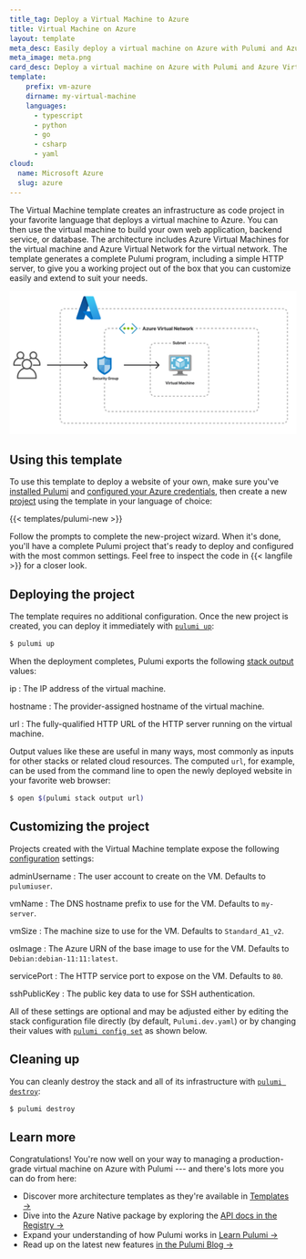 ```yaml
---
title_tag: Deploy a Virtual Machine to Azure
title: Virtual Machine on Azure
layout: template
meta_desc: Easily deploy a virtual machine on Azure with Pulumi and Azure Virtual Machines using this template.
meta_image: meta.png
card_desc: Deploy a virtual machine on Azure with Pulumi and Azure Virtual Machines.
template:
    prefix: vm-azure
    dirname: my-virtual-machine
    languages:
      - typescript
      - python
      - go
      - csharp
      - yaml
cloud:
  name: Microsoft Azure
  slug: azure
---
```


The Virtual Machine template creates an infrastructure as code project in your favorite language that deploys a virtual machine to Azure. You can then use the virtual machine to build your own web application, backend service, or database. The architecture includes Azure Virtual Machines for the virtual machine and Azure Virtual Network for the virtual network. The template generates a complete Pulumi program, including a simple HTTP server, to give you a working project out of the box that you can customize easily and extend to suit your needs.

![An architecture diagram of the Pulumi $CLOUD $ARCHITECTURE template](./architecture.png)

## Using this template

To use this template to deploy a website of your own, make sure you've [installed Pulumi](/docs/get-started/install) and [configured your Azure credentials](/registry/packages/azure-native/installation-configuration#credentials), then create a new [project](/docs/concepts/project) using the template in your language of choice:

{{< templates/pulumi-new >}}

Follow the prompts to complete the new-project wizard. When it's done, you'll have a complete Pulumi project that's ready to deploy and configured with the most common settings. Feel free to inspect the code in {{< langfile >}} for a closer look.

## Deploying the project

The template requires no additional configuration. Once the new project is created, you can deploy it immediately with [`pulumi up`](/docs/reference/cli/pulumi_up):

```bash
$ pulumi up
```

When the deployment completes, Pulumi exports the following [stack output](/docs/concepts/stack#outputs) values:

ip
: The IP address of the virtual machine.

hostname
: The provider-assigned hostname of the virtual machine.

url
: The fully-qualified HTTP URL of the HTTP server running on the virtual machine.

Output values like these are useful in many ways, most commonly as inputs for other stacks or related cloud resources. The computed `url`, for example, can be used from the command line to open the newly deployed website in your favorite web browser:

```bash
$ open $(pulumi stack output url)
```

## Customizing the project

Projects created with the Virtual Machine template expose the following [configuration](/docs/concepts/config) settings:

adminUsername
: The user account to create on the VM. Defaults to `pulumiuser`.

vmName
: The DNS hostname prefix to use for the VM. Defaults to `my-server`.

vmSize
: The machine size to use for the VM. Defaults to `Standard_A1_v2`.

osImage
: The Azure URN of the base image to use for the VM. Defaults to `Debian:debian-11:11:latest`.

servicePort
: The HTTP service port to expose on the VM. Defaults to `80`.

sshPublicKey
: The public key data to use for SSH authentication.

All of these settings are optional and may be adjusted either by editing the stack configuration file directly (by default, `Pulumi.dev.yaml`) or by changing their values with [`pulumi config set`](/docs/reference/cli/pulumi_config_set) as shown below.

## Cleaning up

You can cleanly destroy the stack and all of its infrastructure with [`pulumi destroy`](/docs/reference/cli/pulumi_destroy):

```bash
$ pulumi destroy
```

## Learn more

Congratulations! You're now well on your way to managing a production-grade virtual machine on Azure with Pulumi --- and there's lots more you can do from here:

* Discover more architecture templates as they're available in [Templates &rarr;](/templates)
* Dive into the Azure Native package by exploring the [API docs in the Registry &rarr;](/registry/packages/azure-native)
* Expand your understanding of how Pulumi works in [Learn Pulumi &rarr;](/learn)
* Read up on the latest new features [in the Pulumi Blog &rarr;](/blog/tag/azure)
